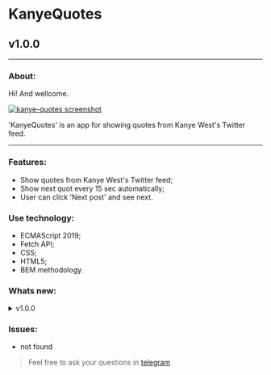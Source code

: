 # KanyeQuotes
## v1.0.0
---
  
### About:

Hi! And wellcome. 

[![kanye-quotes screenshot](https://s595sas.storage.yandex.net/rdisk/f6ed4527198d96a35924ca4972aae3a8b9bf4d8457f1bb524046486ecc98a477/5e7c63ab/_C7D2e-MUd2uS1XKD63ntmFux5AU2XKoKvrCDW_AojQhdCNqnSFgi4mf2y1DO_FC0seKzOiLCB78twbLcbGVIA==?uid=0&filename=2020-03-26+14-47-06+%D0%A6%D0%B8%D1%82%D0%B0%D1%82%D1%8B+%D0%9A%D0%B0%D0%BD%D1%8C%D0%B5+%D0%A3%D1%8D%D1%81%D1%82%D0%B0+-+Google+Chrome.jpg&disposition=inline&hash=&limit=0&content_type=image%2Fjpeg&tknv=v2&owner_uid=113710371&etag=617cd3e27b7b3733deff7062bc9b0661&fsize=45897&media_type=image&hid=ea668b2a32f2a54a3f3d0ee9af05f345&rtoken=Rvkk6Rmvnm1C&force_default=no&ycrid=na-1416663cf98aaeddd68f1aced1ecf0ef-downloader5e&ts=5a1bd87d000c0&s=01a998e3c385868936498c45b3dc982a798efd41659820b3e7c1d243e9fb2e8d&pb=U2FsdGVkX18LejJ45crFljsONQED1v4_bPAp-PtzqtnAhJWctCGmP62V4BdETBDaBjvF6kLvRRkphhaC4nrAup5dPJfP3rN60xQEBIGmbT4 "github.io/kanye-quotes")](https://somedew.github.io/kanye-quotes)

'KanyeQuotes' is an app for showing quotes from Kanye West's Twitter feed.

---

### Features:

- Show quotes from Kanye West's Twitter feed;
- Show next quot every 15 sec automatically;
- User can click 'Next post' and see next.

### Use technology:

- ECMAScript 2019;
- Fetch API;
- CSS;
- HTML5;
- BEM methodology.

### Whats new:

<details>
    <summary>v1.0.0</summary>
    <li>Relise vertion</li>
</details>

### Issues:

- not found


> Feel free to ask your questions in [telegram](http://t.me/dewandrew)
